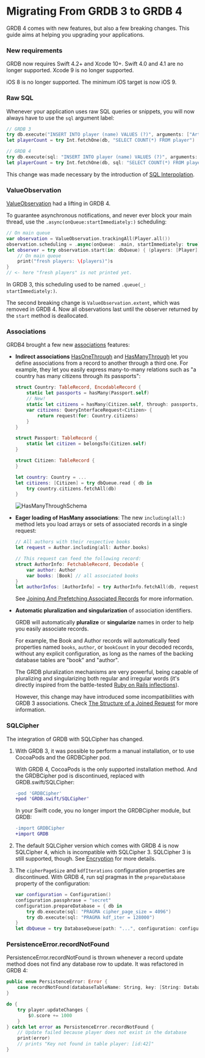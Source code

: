 Migrating From GRDB 3 to GRDB 4
===============================

GRDB 4 comes with new features, but also a few breaking changes. This guide aims at helping you upgrading your applications.


### New requirements

GRDB now requires Swift 4.2+ and Xcode 10+. Swift 4.0 and 4.1 are no longer supported. Xcode 9 is no longer supported.

iOS 8 is no longer supported. The minimum iOS target is now iOS 9.


### Raw SQL

Whenever your application uses raw SQL queries or snippets, you will now always have to use the `sql` argument label:

```swift
// GRDB 3
try db.execute("INSERT INTO player (name) VALUES (?)", arguments: ["Arthur"])
let playerCount = try Int.fetchOne(db, "SELECT COUNT(*) FROM player")

// GRDB 4
try db.execute(sql: "INSERT INTO player (name) VALUES (?)", arguments: ["Arthur"])
let playerCount = try Int.fetchOne(db, sql: "SELECT COUNT(*) FROM player")
```

This change was made necessary by the introduction of [SQL Interpolation].


### ValueObservation

[ValueObservation] had a lifting in GRDB 4.

To guarantee asynchronous notifications, and never ever block your main thread, use the `.async(onQueue:startImmediately:)` scheduling:

```swift
// On main queue
var observation = ValueObservation.trackingAll(Player.all())
observation.scheduling = .async(onQueue: .main, startImmediately: true)
let observer = try observation.start(in: dbQueue) { (players: [Player]) in
    // On main queue
    print("fresh players: \(players)")s
}
// <- here "fresh players" is not printed yet.
```

In GRDB 3, this scheduling used to be named `.queue(_: startImmediately:)`.

The second breaking change is `ValueObservation.extent`, which was removed in GRDB 4. Now all observations last until the observer returned by the `start` method is deallocated.


### Associations

GRDB4 brought a few new [associations] features:

- **Indirect associations** [HasOneThrough] and [HasManyThrough] let you define associations from a record to another through a third one. For example, they let you easily express many-to-many relations such as "a country has many citizens through its passports":

    ```swift
    struct Country: TableRecord, EncodableRecord {
        static let passports = hasMany(Passport.self)
        // New!
        static let citizens = hasMany(Citizen.self, through: passports, using: Passport.citizen)
        var citizens: QueryInterfaceRequest<Citizen> {
            return request(for: Country.citizens)
        }
    }

    struct Passport: TableRecord {
        static let citizen = belongsTo(Citizen.self)
    }
 
    struct Citizen: TableRecord {
    }
    
    let country: Country = ...
    let citizens: [Citizen] = try dbQueue.read { db in
        try country.citizens.fetchAll(db)
    }
    ```
    
    ![HasManyThroughSchema](https://cdn.rawgit.com/groue/GRDB.swift/master/Documentation/Images/Associations2/HasManyThroughSchema.svg)

- **Eager loading of HasMany associations**: The new `including(all:)` method lets you load arrays or sets of associated records in a single request:

    ```swift
    // All authors with their respective books
    let request = Author.including(all: Author.books)
    
    // This request can feed the following record:
    struct AuthorInfo: FetchableRecord, Decodable {
        var author: Author
        var books: [Book] // all associated books
    }
    let authorInfos: [AuthorInfo] = try AuthorInfo.fetchAll(db, request)
    ```
    
    See [Joining And Prefetching Associated Records] for more information.

- **Automatic pluralization and singularization** of association identifiers.
    
    GRDB will automatically **pluralize** or **singularize** names in order to help you easily associate records.

    For example, the Book and Author records will automatically feed properties named `books`, `author`, or `bookCount` in your decoded records, without any explicit configuration, as long as the names of the backing database tables are "book" and "author".

    The GRDB pluralization mechanisms are very powerful, being capable of pluralizing and singularizing both regular and irregular words (it's directly inspired from the battle-tested [Ruby on Rails inflections](https://api.rubyonrails.org/classes/ActiveSupport/Inflector.html#method-i-pluralize)).
    
    However, this change may have introduced some incompatibilities with GRDB 3 associations. Check [The Structure of a Joined Request] for more information.


### SQLCipher

The integration of GRDB with SQLCipher has changed.

1. With GRDB 3, it was possible to perform a manual installation, or to use CocoaPods and the GRDBCipher pod.
    
    With GRDB 4, CocoaPods is the only supported installation method. And the GRDBCipher pod is discontinued, replaced with GRDB.swift/SQLCipher:
    
    ```diff
    -pod 'GRDBCipher'
    +pod 'GRDB.swift/SQLCipher'
    ```
    
    In your Swift code, you no longer import the GRDBCipher module, but GRDB:
    
    ```diff
    -import GRDBCipher
    +import GRDB
    ```

2. The default SQLCipher version which comes with GRDB 4 is now SQLCipher 4, which is incompatible with SQLCipher 3. SQLCipher 3 is still supported, though. See [Encryption] for more details.

3. The `cipherPageSize` and `kdfIterations` configuration properties are discontinued. With GRDB 4, run sql pragmas in the `prepareDatabase` property of the configuration:
    
    ```swift
    var configuration = Configuration()
    configuration.passphrase = "secret"
    configuration.prepareDatabase = { db in
        try db.execute(sql: "PRAGMA cipher_page_size = 4096")
        try db.execute(sql: "PRAGMA kdf_iter = 128000")
    }
    let dbQueue = try DatabaseQueue(path: "...", configuration: configuration)
    ```


### PersistenceError.recordNotFound

PersistenceError.recordNotFound is thrown whenever a record update method does not find any database row to update. It was refactored in GRDB 4:

```swift
public enum PersistenceError: Error {
    case recordNotFound(databaseTableName: String, key: [String: DatabaseValue])
}

do {
    try player.updateChanges { 
        $0.score += 1000
    }
} catch let error as PersistenceError.recordNotFound {
    // Update failed because player does not exist in the database
    print(error)
    // prints "Key not found in table player: [id:42]"
}
```


[SQL Interpolation]: SQLInterpolation.md
[ValueObservation]: ../README.md#valueobservation
[Encryption]: ../README.md#encryption
[HasOneThrough]: AssociationsBasics.md#hasonethrough
[HasManyThrough]: AssociationsBasics.md#hasmanythrough
[PersistableRecord]: ../README.md#persistablerecord-protocol
[associations]: AssociationsBasics.md
[EncodableRecord]: ../README.md#persistablerecord-protocol
[The Structure of a Joined Request]: AssociationsBasics.md#the-structure-of-a-joined-request
[Joining And Prefetching Associated Records]: AssociationsBasics.md#joining-and-prefetching-associated-records
